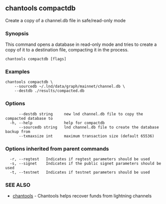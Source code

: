 ## chantools compactdb

Create a copy of a channel.db file in safe/read-only mode

### Synopsis

This command opens a database in read-only mode and tries
to create a copy of it to a destination file, compacting it in the process.

```
chantools compactdb [flags]
```

### Examples

```
chantools compactdb \
	--sourcedb ~/.lnd/data/graph/mainnet/channel.db \
	--destdb ./results/compacted.db
```

### Options

```
      --destdb string     new lnd channel.db file to copy the compacted database to
  -h, --help              help for compactdb
      --sourcedb string   lnd channel.db file to create the database backup from
      --txmaxsize int     maximum transaction size (default 65536)
```

### Options inherited from parent commands

```
  -r, --regtest   Indicates if regtest parameters should be used
  -s, --signet    Indicates if the public signet parameters should be used
  -t, --testnet   Indicates if testnet parameters should be used
```

### SEE ALSO

* [chantools](chantools.md)	 - Chantools helps recover funds from lightning channels

